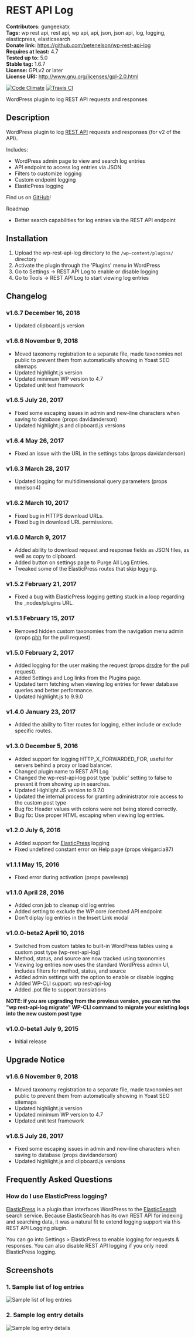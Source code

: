 # REST API Log #
**Contributors:** gungeekatx  
**Tags:** wp rest api, rest api, wp api, api, json, json api, log, logging, elasticpress, elasticsearch  
**Donate link:** https://github.com/petenelson/wp-rest-api-log  
**Requires at least:** 4.7  
**Tested up to:** 5.0  
**Stable tag:** 1.6.7  
**License:** GPLv2 or later  
**License URI:** http://www.gnu.org/licenses/gpl-2.0.html  

[![Code Climate](https://codeclimate.com/github/petenelson/wp-rest-api-log/badges/gpa.svg)](https://codeclimate.com/github/petenelson/wp-rest-api-log)
[![Travis CI](https://travis-ci.org/petenelson/wp-rest-api-log.svg)](https://travis-ci.org/petenelson/wp-rest-api-log)


WordPress plugin to log REST API requests and responses

## Description ##

WordPress plugin to log [REST API](http://v2.wp-api.org/) requests and responses (for v2 of the API).

Includes:

* WordPress admin page to view and search log entries
* API endpoint to access log entries via JSON
* Filters to customize logging
* Custom endpoint logging
* ElasticPress logging

Find us on [GitHub](https://github.com/petenelson/wp-rest-api-log)!

Roadmap

* Better search capabilities for log entries via the REST API endpoint


## Installation ##

1. Upload the wp-rest-api-log directory to the `/wp-content/plugins/` directory
2. Activate the plugin through the 'Plugins' menu in WordPress
3. Go to Settings -> REST API Log to enable or disable logging
4. Go to Tools -> REST API Log to start viewing log entries


## Changelog ##

### v1.6.7 December 16, 2018 ###
* Updated clipboard.js version

### v1.6.6 November 9, 2018 ###
* Moved taxonomy registration to a separate file, made taxonomies not public to prevent them from automatically showing in Yoast SEO sitemaps
* Updated highlight.js version
* Updated minimum WP version to 4.7
* Updated unit test framework

### v1.6.5 July 26, 2017 ###
* Fixed some escaping issues in admin and new-line characters when saving to database (props davidanderson)
* Updated highlight.js and clipboard.js versions

### v1.6.4 May 26, 2017 ###
* Fixed an issue with the URL in the settings tabs (props davidanderson)

### v1.6.3 March 28, 2017 ###
* Updated logging for multidimensional query parameters (props mnelson4)

### v1.6.2 March 10, 2017 ###
* Fixed bug in HTTPS download URLs.
* Fixed bug in download URL permissions.

### v1.6.0 March 9, 2017 ###
* Added ability to download request and response fields as JSON files, as well as copy to clipboard.
* Added button on settings page to Purge All Log Entries.
* Tweaked some of the ElasticPress routes that skip logging.

### v1.5.2 February 21, 2017 ###
* Fixed a bug with ElasticPress logging getting stuck in a loop regarding the _nodes/plugins URL.

### v1.5.1 February 15, 2017 ###
* Removed hidden custom taxonomies from the navigation menu admin (props [phh](https://github.com/phh) for the pull request).

### v1.5.0 February 2, 2017 ###
* Added logging for the user making the request (props [drsdre](https://github.com/drsdre) for the pull request).
* Added Settings and Log links from the Plugins page.
* Updated term fetching when viewing log entries for fewer database queries and better performance.
* Updated highlight.js to 9.9.0

### v1.4.0 January 23, 2017 ###
* Added the ability to filter routes for logging, either include or exclude specific routes.

### v1.3.0 December 5, 2016 ###
* Added support for logging HTTP_X_FORWARDED_FOR, useful for servers behind a proxy or load balancer.
* Changed plugin name to REST API Log
* Changed the wp-rest-api-log post type 'public' setting to false to prevent it from showing up in searches.
* Updated Highlight JS version to 9.7.0
* Updated the internal process for granting administrator role access to the custom post type
* Bug fix: Header values with colons were not being stored correctly.
* Bug fix: Use proper HTML escaping when viewing log entries.

### v1.2.0 July 6, 2016 ###
* Added support for [ElasticPress](https://wordpress.org/plugins/elasticpress/) logging
* Fixed undefined constant error on Help page (props vinigarcia87)

### v1.1.1 May 15, 2016 ###
* Fixed error during activation (props pavelevap)

### v1.1.0 April 28, 2016 ###
* Added cron job to cleanup old log entries
* Added setting to exclude the WP core /oembed API endpoint
* Don't diplay log entries in the Insert Link modal

### v1.0.0-beta2 April 10, 2016 ###
* Switched from custom tables to built-in WordPress tables using a custom post type (wp-rest-api-log)
* Method, status, and source are now tracked using taxonomies
* Viewing log entries now uses the standard WordPress admin UI, includes filters for method, status, and source
* Added admin settings with the option to enable or disable logging
* Added WP-CLI support: wp rest-api-log
* Added .pot file to support translations

**NOTE: if you are upgrading from the previous version, you can run the "wp rest-api-log migrate" WP-CLI command to migrate your existing logs into the new custom post type**

### v1.0.0-beta1 July 9, 2015 ###
* Initial release


## Upgrade Notice ##

### v1.6.6 November 9, 2018 ###
* Moved taxonomy registration to a separate file, made taxonomies not public to prevent them from automatically showing in Yoast SEO sitemaps
* Updated highlight.js version
* Updated minimum WP version to 4.7
* Updated unit test framework

### v1.6.5 July 26, 2017 ###
* Fixed some escaping issues in admin and new-line characters when saving to database (props davidanderson)
* Updated highlight.js and clipboard.js versions

## Frequently Asked Questions ##

### How do I use ElasticPress logging? ###

[ElasticPress](https://wordpress.org/plugins/elasticpress/) is a plugin than interfaces WordPress to the [ElasticSearch](https://www.elastic.co/products/elasticsearch) search service.  Because ElasticSearch has its own REST API for indexing and searching data, it was a natural fit to extend logging support via this REST API Logging plugin.

You can go into Settings > ElasticPress to enable logging for requests & responses.  You can also disable REST API logging if you only need ElasticPress logging.


## Screenshots ##

### 1. Sample list of log entries ###
![Sample list of log entries](https://raw.githubusercontent.com/petenelson/wp-rest-api-log/master/assets/screenshot-1.png)

### 2. Sample log entry details ###
![Sample log entry details](https://raw.githubusercontent.com/petenelson/wp-rest-api-log/master/assets/screenshot-2.png)

